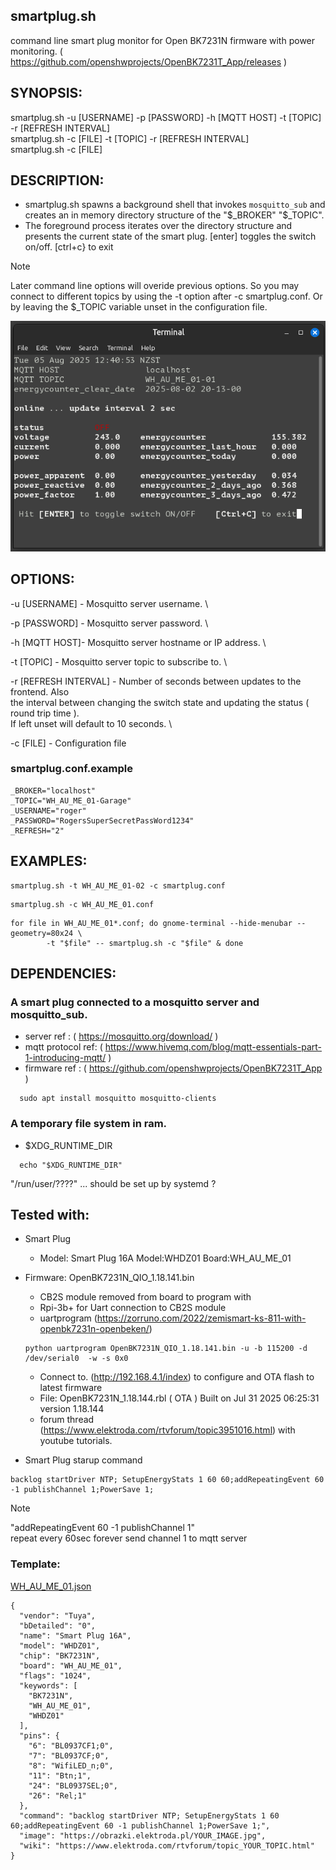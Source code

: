 ## smartplug.sh
  command line smart plug monitor for Open BK7231N firmware with power monitoring. ( https://github.com/openshwprojects/OpenBK7231T_App/releases )
## SYNOPSIS:
smartplug.sh -u [USERNAME] -p [PASSWORD] -h [MQTT HOST] -t [TOPIC] -r [REFRESH INTERVAL] \
smartplug.sh -c [FILE] -t [TOPIC] -r [REFRESH INTERVAL] \
smartplug.sh -c [FILE]
## DESCRIPTION:
- smartplug.sh spawns a background shell that invokes `mosquitto_sub` and creates an in memory directory structure of the "$_BROKER" "$_TOPIC".
- The foreground process iterates over the directory structure and presents the current state of the smart plug. [enter] toggles the switch on/off. [ctrl+c} to exit
> [!NOTE]
> Later command line options will overide previous options. So you may connect to different topics by using the -t option after -c smartplug.conf. Or by leaving the $_TOPIC variable unset in the configuration file.
<img alt="Smart_Plug sh" src="Smart_Plug.sh.png" />

## OPTIONS:

-u [USERNAME] - Mosquitto server username. \

-p [PASSWORD] - Mosquitto server password. \

-h [MQTT HOST]- Mosquitto server hostname or IP address. \

-t [TOPIC]    - Mosquitto server topic to subscribe to. \

-r [REFRESH INTERVAL] - Number of seconds between updates to the frontend. Also \
 the interval between changing the switch state and updating the status ( round trip time ). \
If left unset will default to 10 seconds. \

-c [FILE] - Configuration file

### smartplug.conf.example

```
_BROKER="localhost"
_TOPIC="WH_AU_ME_01-Garage"
_USERNAME="roger"
_PASSWORD="RogersSuperSecretPassWord1234"
_REFRESH="2"
```
## EXAMPLES:

```
smartplug.sh -t WH_AU_ME_01-02 -c smartplug.conf
```
```
smartplug.sh -c WH_AU_ME_01.conf
```
```
for file in WH_AU_ME_01*.conf; do gnome-terminal --hide-menubar --geometry=80x24 \
        -t "$file" -- smartplug.sh -c "$file" & done
```
## DEPENDENCIES:

### A smart plug connected to a mosquitto server and mosquitto_sub.
- server ref : ( https://mosquitto.org/download/ )
- mqtt protocol ref: ( https://www.hivemq.com/blog/mqtt-essentials-part-1-introducing-mqtt/ )
- firmware ref : ( https://github.com/openshwprojects/OpenBK7231T_App )
```
  sudo apt install mosquitto mosquitto-clients
```
### A temporary file system in ram.

- $XDG_RUNTIME_DIR
```
  echo "$XDG_RUNTIME_DIR"
```
"/run/user/????" ... should be set up by systemd ?
## Tested with:

- Smart Plug
  - Model: Smart Plug 16A Model:WHDZ01 Board:WH_AU_ME_01
- Firmware: OpenBK7231N_QIO_1.18.141.bin
  - CB2S module removed from board to program with
  - Rpi-3b+ for Uart connection to CB2S module
  - uartprogram (https://zorruno.com/2022/zemismart-ks-811-with-openbk7231n-openbeken/)
  ```
  python uartprogram OpenBK7231N_QIO_1.18.141.bin -u -b 115200 -d /dev/serial0  -w -s 0x0
  ```
  - Connect to. (http://192.168.4.1/index) to configure and OTA flash to latest firmware
  - File: OpenBK7231N_1.18.144.rbl ( OTA ) Built on Jul 31 2025 06:25:31 version 1.18.144
  - forum thread (https://www.elektroda.com/rtvforum/topic3951016.html) with youtube tutorials.

- Smart Plug starup command
```
backlog startDriver NTP; SetupEnergyStats 1 60 60;addRepeatingEvent 60 -1 publishChannel 1;PowerSave 1;
```
> [!NOTE] 
> "addRepeatingEvent 60               -1         publishChannel 1" \
>repeat every 60sec forever send channel 1 to mqtt server
### Template:
[WH_AU_ME_01.json](WH_AU_ME_01.json)
```
{
  "vendor": "Tuya",
  "bDetailed": "0",
  "name": "Smart Plug 16A",
  "model": "WHDZ01",
  "chip": "BK7231N",
  "board": "WH_AU_ME_01",
  "flags": "1024",
  "keywords": [
    "BK7231N",
    "WH_AU_ME_01",
    "WHDZ01"
  ],
  "pins": {
    "6": "BL0937CF1;0",
    "7": "BL0937CF;0",
    "8": "WifiLED_n;0",
    "11": "Btn;1",
    "24": "BL0937SEL;0",
    "26": "Rel;1"
  },
  "command": "backlog startDriver NTP; SetupEnergyStats 1 60 60;addRepeatingEvent 60 -1 publishChannel 1;PowerSave 1;",
  "image": "https://obrazki.elektroda.pl/YOUR_IMAGE.jpg",
  "wiki": "https://www.elektroda.com/rtvforum/topic_YOUR_TOPIC.html"
}
```

